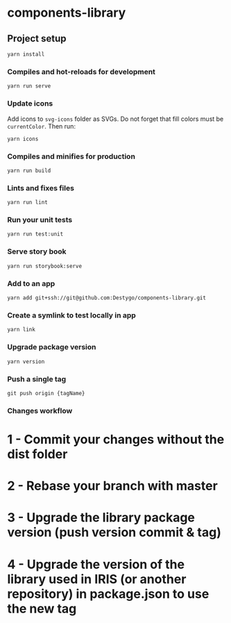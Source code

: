 # components-library

## Project setup

```
yarn install
```

### Compiles and hot-reloads for development

```
yarn run serve
```

### Update icons

Add icons to `svg-icons` folder as SVGs. Do not forget that fill colors must be `currentColor`. Then run:
```
yarn icons

```

### Compiles and minifies for production

```
yarn run build
```

### Lints and fixes files

```
yarn run lint
```

### Run your unit tests

```
yarn run test:unit
```

### Serve story book

```
yarn run storybook:serve
```

### Add to an app

```
yarn add git+ssh://git@github.com:Destygo/components-library.git
```

### Create a symlink to test locally in app

```
yarn link
```

### Upgrade package version

```
yarn version
```

### Push a single tag

```
git push origin {tagName}
```

### Changes workflow
# 1 - Commit your changes without the dist folder
# 2 - Rebase your branch with master
# 3 - Upgrade the library package version (push version commit & tag)
# 4 - Upgrade the version of the library used in IRIS (or another repository) in package.json to use the new tag
